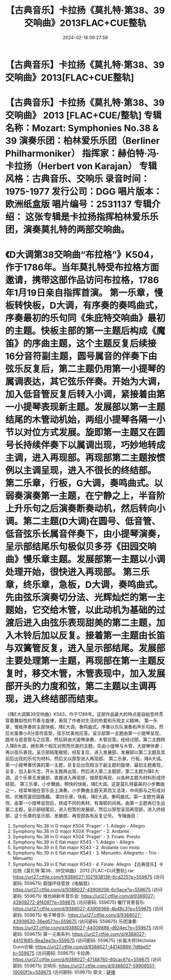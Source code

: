 ﻿---
title: 【古典音乐】卡拉扬《莫扎特·第38、39交响曲》2013FLAC+CUE整轨
date: 2024-02-18 09:27:59
categories: 古典音乐、新世纪、纯音雅乐
tags: 纯音雅乐
---
# 【古典音乐】卡拉扬《莫扎特·第38、39交响曲》2013[FLAC+CUE整轨]

【古典音乐】卡拉扬《莫扎特·第38、39交响曲》 2013
[FLAC+CUE/整轨]
专辑名称：Mozart: Symphonies No.38 & 39
演奏乐团：柏林爱乐乐团（Berliner Philharmoniker）
指挥家：赫伯特·冯·卡拉扬（Herbert von Karajan）
专辑风格：古典音乐、交响乐
录音时间：1975-1977
发行公司：DGG
唱片版本：欧洲纸盒版
唱片编号：2531137
专辑介绍：
这张专辑是卡拉扬指挥柏林爱乐乐团，演奏莫扎特的两部交响曲。
==========
《D大调第38交响曲“布拉格”》K504，作于1786年。当年莫扎特受布拉格方面邀请，携带这部作品访问布拉格，1786年1月19日亲自指挥首演。
第一乐章，慢板转快板，D大调，有序奏的奏鸣曲式，序奏最初的乐句同《朱庇特交响曲》最初的主题。快板主部的第一主题后构成《魔笛》的序曲主题，这个主题反复后续接16分音符副主题，圆号属音的伴奏下由弦乐反复后，第二主题仍用第一小提琴的属调表达，其它弦乐伴奏。开始为大调，加入低音管反复后转入小调，紧接着由第一小提琴表现新主题。发展部以第一主题结尾的木管动机始，两组小提琴各隔一小节以对位方式发展。旋即第一主题又在圆号长持续伴奏下以属调出现，巧妙地转成主调，进入再现部。再现部第二主题按惯例以主调呈现，进入不很长的终结部。
第二乐章，行板，G大调，奏鸣曲式。以弱奏演奏第一主题，在宁静之上，半音阶上升乐句之后演奏断奏动机，然后转向小调。第二主题(D大调)在圆号、低音管、低音弦乐长属音伴奏下，由小提琴演奏，呈示部结尾乐句极似贝多芬《田园交响曲》慢乐章主题。发展部第一主题以小调处理开始，很快进入再现部。
第三乐章，终乐章，急板，D大调，奏鸣曲式。先由弦乐演奏切分法、光辉灿烂的第一主题始，它交给木管，以此动机为基础的过渡后进入由弦乐表现甜美的第二主题，加入木铃后加以反复。接着第一主题由长笛与双簧管反复，进入呈示部结尾。发展部主要处理第一主题，再现部在第一主题反复时，移交木管，木管表现中，加入发展部开头的力度和弦，第二主题以主调再现，进入终结部而结束。
==========
《降E大调第39交响曲》K543，作于1788年。这部作品最大的特点是自始至终贯穿着舞蹈性的节奏与旋律，表现了作者对生活的热爱和乐观主义精神。
第一乐章，慢板序奏转主部快板，降E大调，奏鸣曲式。序奏以乐队演奏和声乐句始，然后长笛奏小8分音符音型，弦乐优美地应答。呈示部第一主题由第一小提琴呈现，圆号与低音管与之应答，然后转由大提琴承奏，木管应答。经经过部，第二主题转入降B大调，拥有两个相互对照而优美的主题，先由小提琴与木管，大提琴伴奏；再以弦乐表现。呈示部结尾极短，经反复后，进入发展部。发展部以第二主题及其前后出现的乐句为材料，然后又以原型进入再现部。
第二乐章，行板，降A大调。第一小提琴奏优美的第一主题，反复后出现相当于副主题的旋律，最初主题重现，反复，加入新乐念，开头主题再出现，然后进入第二主题部，第二主题为降E大调。这个乐章无发展部，直接进入再现部，按原型再现，以各种主题为材料形成终结部。
第三乐章，小步舞曲，稍快的快板，降E大调。这是莫扎特最美的小步舞曲之一，经常单独在音乐会上演奏。小步舞曲主题天真而又活泼，中间部与之形成对照，优雅而富田园情趣。
第四乐章，快板，降E大调，奏鸣曲式。第一主题充满喜悦，由第一小提琴呈现后，转成不同的素材，有海顿的风格。由第一主题再衍生出第二主题，呈示部结尾后，进入短暂的发展部，然后以原型呈现再现部，进入终结部，这个乐章的呈示部、发展部、再现部各有反复记号。
专辑曲目：
01. Symphony No.38 in D major K504 'Prager' - 1. Adagio -
Allegro
02. Symphony No.38 in D major K504 'Prager' - 2. Andante
03. Symphony No.38 in D major K504 'Prager' - 3. Finale.
Presto
04. Symphony No.39 in E flat major K543 - 1. Adagio -
Allegro
05. Symphony No.39 in E flat major K543 - 2. Andante con
moto
06. Symphony No.39 in E flat major K543 - 3. Menuetto.
Allegretto - Trio - Menuetto
07. Symphony No.39 in E flat major K543 - 4. Finale. Allegro
【古典音乐】卡拉扬《莫扎特·第38、39交响曲》 2013 [FLAC+CUE整轨].rar: https://url27.ctfile.com/f/9388027-1021938136-6cd225?p=559675
(访问密码: 559675)
超强环绕音效《电脑鼓》: https://url27.ctfile.com/d/9388027-43909206-6c0ace?p=559675
(访问密码: 559675)
维也纳新年音乐会: https://url27.ctfile.com/d/9388027-43909272-8f4097?p=559675
(访问密码: 559675)
餐厅背景音乐: https://url27.ctfile.com/d/9388027-43909368-4b48c3?p=559675
(访问密码: 559675)
电子琴音乐: https://url27.ctfile.com/d/9388027-43909530-36ed57?p=559675
(访问密码: 559675)
乐团演奏: https://url27.ctfile.com/d/9388027-44009886-d924ec?p=559675
(访问密码: 559675)
第一元素系列: https://url27.ctfile.com/d/9388027-44101665-8ea2ea?p=559675
(访问密码: 559675)
(长笛大师)Nicholas Gunn合辑: https://url27.ctfile.com/d/9388027-44140889-7d6be5?p=559675
(访问密码: 559675)
卡拉扬: https://url27.ctfile.com/d/9388027-47148760-80cac8?p=559675
(访问密码: 559675)
交响乐: https://url27.ctfile.com/d/9388027-59906551-19060f?p=559675
(访问密码: 559675)
原文：[链接](https://blog.sina.com.cn/s/blog_1647c7e76010314gt.html)